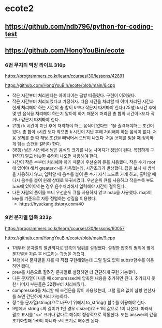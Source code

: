 # ecote2

## https://github.com/ndb796/python-for-coding-test

## https://github.com/HongYouBin/ecote

### 6번 무지의 먹방 라이브 316p

https://programmers.co.kr/learn/courses/30/lessons/42891

https://github.com/HongYouBin/ecote/blob/main/6.cpp

- 작은 시간부터 처리한다는 아이디어는 금방 떠올렸다. 구현이 어려웠다.
- 작은 시간부터 처리되었다고 가정하자. 다음 시간을 처리할 때 이미 처리된 시간과 현재 처리해야 하는 시간의 총 합이 k보다 작은지 따져봐야 한다.(25행) k시간 후에 몇 번 음식을 처리해야 하는지 알아야 하기 때문에 처리된 총 합의 시간이 k보다 작거나 같은지 따져봐야 한다.
- 21행) k 시간이 지난 후에 처리해야 하는 음식이 없다면 -1을 출력해야하는 조건이 있다. 총 합이 k시간 보다 작으면 k 시간이 지난 후에 처리해야 하는 음식이 없다. 처음 문제를 풀 때 해당 조건을 빼먹어서 오답이 나왔다. 처음 문제를 읽을 때 정확하게 읽는 습관을 길러야 한다.
- 38행) 남은 시간에서 남은 음식의 크기를 나눈 나머지가 정답이 된다. 복잡하게 구현하지 말고 비슷한 유형이 나오면 사용해야 한다.
- 시간이 작은 수부터 처리해야 하기 때문에 우선순위 큐를 사용했다. 작은 수가 root에 있어야 해서 greater<>를 사용했는데, 시간초과가 발생했다. 답을 보니 내 방식을 사용하지 않고, 입력할 때 음수를 붙여 큰 수가 자식 노드로 가게 하고, 출력할 때 다시 음수를 붙여 원래 상태로 복귀시켰다. 우선순위 큐를 사용하고 작을수록 부모노드에 있어야하는 경우 음수처리해서 입력해야 시간이 절약된다.
- 다른 사람의 풀이를 보니 우선순위 큐를 사용하지 않고 map을 사용했다. map이 key를 기준으로 자동 정렬하는 성질을 이용했다.
  - https://hyuckang.tistory.com/40

### 9번 문자열 압축 323p

https://programmers.co.kr/learn/courses/30/lessons/60057

https://github.com/HongYouBin/ecote/blob/main/9.cpp

- 1개부터 문자열의 절반까지로 압축의 범위를 설정했다. 설정한 압축의 범위에 맞게 문자열을 자른 후 비교하는 과정을 거쳤다.
- 14행에서 문자열을 자를 때 직접 구현해줬는데 그럴 필요 없이 substr함수를 이용하면 됐다.
- prev를 처음으로 잘려진 문자열로 설정하면 더 간단하게 구현 가능했다.
- 다른 문자열이 나올 때 compressed에 압축된 내용을 추가하면 된다. 추가되지 못한 나머지 부분들은 32행부터 처리해줬다.
- compressed를 처리할 때 조건문을 많이 사용했는데, 그럴 필요 없이 삼항 연산자를 쓰면 간단하게 처리 가능하다.
- 정수를 문자열(string)으로 바꾸기 위해서 to_string() 함수를 이용해야 한다.
- 9행에서 string s의 길이가 1인 경우 s.size()/2 + 1의 값으로 1이 나온다. 따라서 괄호 표시를 '<=' 크거나 같다로 해줘야 정상적으로 작동한다. 또는 answer의 값을 초기화할때 1e9이 아니라 s의 크기로 해주면 된다.
